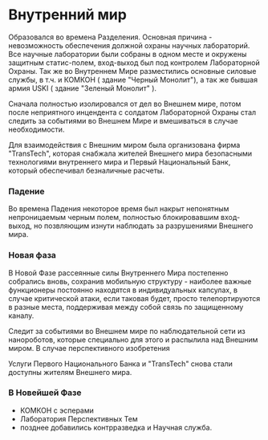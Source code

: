 # Внутренний мир

Образовался во времена Разделения. Основная причина - невозможность обеспечения должной охраны научных лабораторий. Все научные лаборатории были собраны в одном месте и окружены защитным статис-полем, вход-выход был под контролем Лабораторной Охраны. Так же во Внутреннем Мире разместились основные силовые службы, в т.ч. и КОМКОН ( здание "Черный Монолит"), а так же бывшая армия USKI ( здание "Зеленый Монолит" ).

Сначала полностью изолировался от дел во Внешнем мире, потом после
неприятного инцендента с солдатом Лабораторной Охраны стал следить за событиями во Внешнем Мире и вмешиваться в случае необходимости.

Для взаимодействия с Внешним миром была организована фирма "TransTech", которая снабжала жителей Внешнего мира безопасными технологиями внутреннего мира и Первый Национальный Банк, который обеспечивал безналичные расчеты.

### Падение 
Во времена Падения некоторое время был накрыт непонятным непроницаемым черным полем, полностью блокировавшим вход-выход, но позвляющим изнути наблюдать за разрушениями Внешнего мира.


### Новая фаза
В Новой Фазе рассеянные силы Внутреннего Мира постепенно собрались вновь, сохранив мобильную структуру - наиболее важные функционеры постоянно находятся в индивидуальных капсулах, в случае критической атаки, если таковая будет, просто телепортируются в разные места, поддерживая между собой связь по защищенному каналу.

Следит за событиями во Внешнем мире по наблюдательной сети из нанороботов, которые специально для этого и распылила над Внешним миром. В случае перспективного изобретения 

Услуги Первого Национального Банка и "TransTech" снова стали доступны жителям Внешнего мира.

### В Новейшей Фазе 


* КОМКОН с эсперами
* Лаборатория Перспективных Тем
* позднее добавились контрразведка и Научная служба.
